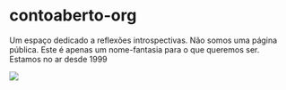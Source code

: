 # contoaberto-org


Um espaço dedicado a reflexões introspectivas. Não somos uma página pública. Este é apenas um nome-fantasia para o que queremos ser. Estamos no ar desde 1999


![](http://contoaberto.org/images/contoaberto_bg_4k.png)
